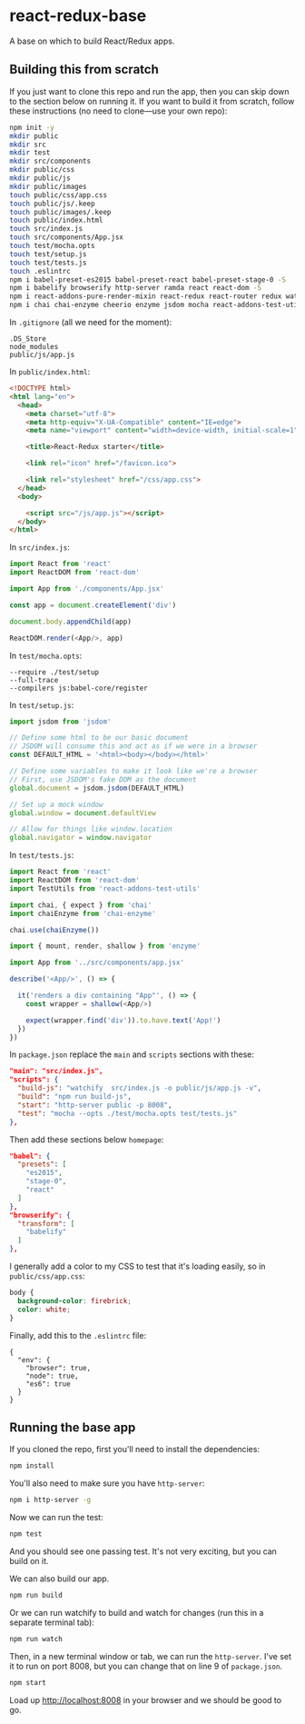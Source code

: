 # react-redux-base

A base on which to build React/Redux apps.

## Building this from scratch

If you just want to clone this repo and run the app, then you can skip down to the section below on running it. If you want to build it from scratch, follow these instructions (no need to clone&mdash;use your own repo):

```sh
npm init -y
mkdir public
mkdir src
mkdir test
mkdir src/components
mkdir public/css
mkdir public/js
mkdir public/images
touch public/css/app.css
touch public/js/.keep
touch public/images/.keep
touch public/index.html
touch src/index.js
touch src/components/App.jsx
touch test/mocha.opts
touch test/setup.js
touch test/tests.js
touch .eslintrc
npm i babel-preset-es2015 babel-preset-react babel-preset-stage-0 -S
npm i babelify browserify http-server ramda react react-dom -S
npm i react-addons-pure-render-mixin react-redux react-router redux watchify -S
npm i chai chai-enzyme cheerio enzyme jsdom mocha react-addons-test-utils -D
```

In `.gitignore` (all we need for the moment):

```
.DS_Store
node_modules
public/js/app.js
```

In `public/index.html`:

```html
<!DOCTYPE html>
<html lang="en">
  <head>
    <meta charset="utf-8">
    <meta http-equiv="X-UA-Compatible" content="IE=edge">
    <meta name="viewport" content="width=device-width, initial-scale=1">

    <title>React-Redux starter</title>

    <link rel="icon" href="/favicon.ico">

    <link rel="stylesheet" href="/css/app.css">
  </head>
  <body>

    <script src="/js/app.js"></script>
  </body>
</html>
```

In `src/index.js`:

```js
import React from 'react'
import ReactDOM from 'react-dom'

import App from './components/App.jsx'

const app = document.createElement('div')

document.body.appendChild(app)

ReactDOM.render(<App/>, app)
```

In `test/mocha.opts`:

```
--require ./test/setup
--full-trace
--compilers js:babel-core/register
```

In `test/setup.js`:

```js
import jsdom from 'jsdom'

// Define some html to be our basic document
// JSDOM will consume this and act as if we were in a browser
const DEFAULT_HTML = '<html><body></body></html>'

// Define some variables to make it look like we're a browser
// First, use JSDOM's fake DOM as the document
global.document = jsdom.jsdom(DEFAULT_HTML)

// Set up a mock window
global.window = document.defaultView

// Allow for things like window.location
global.navigator = window.navigator
```

In `test/tests.js`:

```js
import React from 'react'
import ReactDOM from 'react-dom'
import TestUtils from 'react-addons-test-utils'

import chai, { expect } from 'chai'
import chaiEnzyme from 'chai-enzyme'

chai.use(chaiEnzyme())

import { mount, render, shallow } from 'enzyme'

import App from '../src/components/app.jsx'

describe('<App/>', () => {

  it('renders a div containing "App"', () => {
    const wrapper = shallow(<App/>)

    expect(wrapper.find('div')).to.have.text('App!')
  })
})
```

In `package.json` replace the `main` and `scripts` sections with these:

```json
"main": "src/index.js",
"scripts": {
  "build-js": "watchify  src/index.js -o public/js/app.js -v",
  "build": "npm run build-js",
  "start": "http-server public -p 8008",
  "test": "mocha --opts ./test/mocha.opts test/tests.js"
},
```

Then add these sections below `homepage`:

```json
"babel": {
  "presets": [
    "es2015",
    "stage-0",
    "react"
  ]
},
"browserify": {
  "transform": [
    "babelify"
  ]
},
```

I generally add a color to my CSS to test that it's loading easily, so in `public/css/app.css`:

```css
body {
  background-color: firebrick;
  color: white;
}
```

Finally, add this to the `.eslintrc` file:

```
{
  "env": {
    "browser": true,
    "node": true,
    "es6": true
  }
}
```

## Running the base app

If you cloned the repo, first you'll need to install the dependencies:

```sh
npm install
```

You'll also need to make sure you have `http-server`:

```sh
npm i http-server -g
```

Now we can run the test:

```sh
npm test
```

And you should see one passing test. It's not very exciting, but you can build on it.

We can also build our app.

```sh
npm run build
```

Or we can run watchify to build and watch for changes (run this in a separate terminal tab):

```sh
npm run watch
```

Then, in a new terminal window or tab, we can run the `http-server`. I've set it to run on port 8008, but you can change that on line 9 of `package.json`.

```sh
npm start
```

Load up [http://localhost:8008](http://localhost:8008/) in your browser and we should be good to go.


